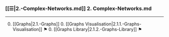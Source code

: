 ### [[☰|2.-Complex-Networks.md]] 2. Complex-Networks.md
---
0. [[Graphs|2.1.-Graphs]]
    0. [[Graphs Visualisation|2.1.1.-Graphs-Visualisation]] ⚑
    0. [[Graphs Library|2.1.2.-Graphs-Library]] ⚑
